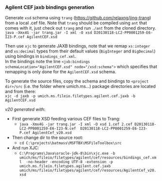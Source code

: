 ### Agilent CEF jaxb bindings generation

Generate `xsd` schema using `trang` (https://github.com/relaxng/jing-trang) from a local .cef file.
Note that `trang` should be compiled using `ant` that comes with it, just check out `trang` and run `./ant` from
the cloned directory.  
`java -Xmx4G -jar trang.jar -I xml -O xsd D20130118-LC2-PP0001259-E6-I23-P.cef AgilentCEF.xsd`


Then use `xjc` to generate JAXB bindings, note that we remap `xs:integer` and `xs:decimal` types from their
default values (`BigInteger` and `BigDecimal`) using bindings in `bindings_cef.xml`.    
In the bindings note the line `<jxb:bindings schemaLocation="AgilentCEF.xsd" node="/xsd:schema">` which specifies
that remapping is only done for the `AgilentCEF.xsd` schema.  

To generate the source files, copy the schema and bindings to `<project dir>/src` (i.e. the folder where umich.ms...)
package directories are located and from there:  
`xjc -d jaxb -p umich.ms.fileio.filetypes.agilent.cef.jaxb -b AgilentCEF.xsd`    



_v20 generated with_:
- First generate XSD feeding various CEF files to Trang:
  - `java -Xmx4G -jar trang.jar -I xml -O xsd 1.cef 2.cef D20130118-LC2-PP0001259-E6-I23-N.cef 
  D20130118-LC2-PP0001259-E6-I23-P.cef AgilentCef_v20.xsd`
- Then change dir to the source root:
  - `cd C:\projects\batmass\MSFTBX\MSFileToolbox\src`
- And run XJC:
  - `C:\Programs\Java\oracle-jdk-8\bin\xjc.exe -b umich/ms/fileio/filetypes/agilent/cef/resources/bindings_cef.xml 
  -no-header -encoding UTF-8 -extension -p umich.ms.fileio.filetypes.agilent.cef.jaxb 
  umich/ms/fileio/filetypes/agilent/cef/resources/AgilentCef_v20.xsd`
